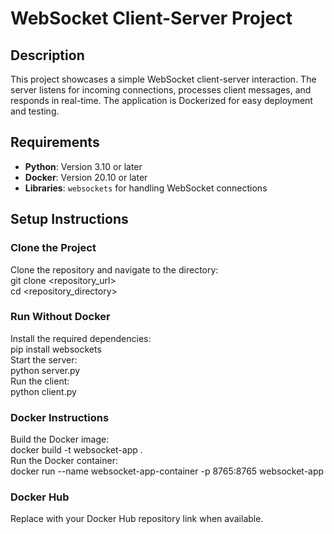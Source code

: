 # WebSocket Client-Server Project

## Description  
This project showcases a simple WebSocket client-server interaction. The server listens for incoming connections, processes client messages, and responds in real-time. The application is Dockerized for easy deployment and testing.

## Requirements  
- **Python**: Version 3.10 or later  
- **Docker**: Version 20.10 or later  
- **Libraries**: `websockets` for handling WebSocket connections  

## Setup Instructions  

### Clone the Project  
Clone the repository and navigate to the directory:  
git clone <repository_url>  
cd <repository_directory>  

### Run Without Docker  
Install the required dependencies:  
pip install websockets  
Start the server:  
python server.py  
Run the client:  
python client.py  

### Docker Instructions  
Build the Docker image:  
docker build -t websocket-app .  
Run the Docker container:  
docker run --name websocket-app-container -p 8765:8765 websocket-app  

### Docker Hub  
Replace with your Docker Hub repository link when available.
